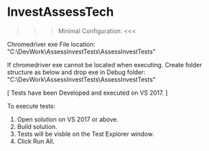 # InvestAssessTech

>>> Minimal Configuration: <<<

Chromedriver exe File location: 
"C:\DevWork\AssessInvestTests\AssessInvestTests"

If chromedriver exe cannot be located when executing.
Create folder structure as below and drop exe in Debug folder:
"C:\DevWork\AssessInvestTests\AssessInvestTests"


[ Tests have been Developed and executed on VS 2017. ]

To execute tests:
1. Open solution on VS 2017 or above.
2. Build solution.
3. Tests will be visble on the Test Explorer window.
4. Click Run All.
